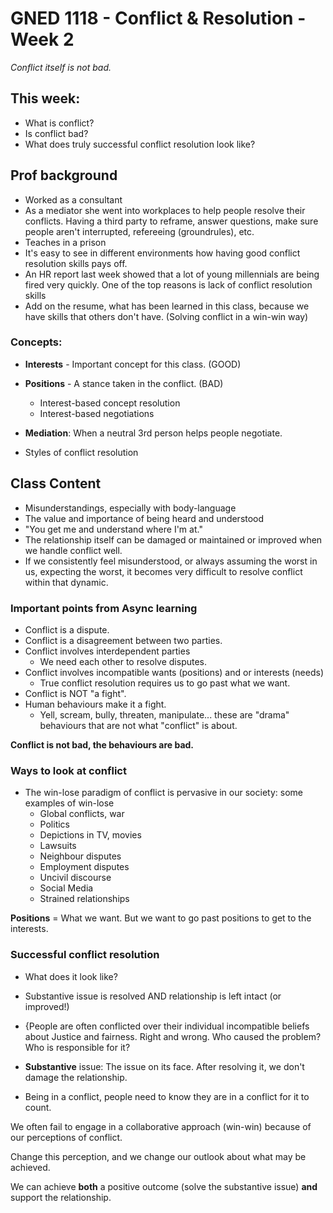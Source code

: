 # GNED 1118 - Conflict & Resolution - Week 2 
_Conflict itself is not bad._

## This week:
- What is conflict?
- Is conflict bad?
- What does truly successful conflict resolution look like? 

## Prof background
- Worked as a consultant
- As a mediator she went into workplaces to help people resolve their conflicts. Having a third party to reframe, answer questions, make sure people aren't interrupted, refereeing (groundrules), etc. 
- Teaches in a prison
- It's easy to see in different environments how having good conflict resolution skills pays off.
- An HR report last week showed that a lot of young millennials are being fired very quickly. One of the top reasons is lack of conflict resolution skills
- Add on the resume, what has been learned in this class, because we have skills that others don't have. (Solving conflict in a win-win way)

### Concepts:
- **Interests** - Important concept for this class. (GOOD)
- **Positions** - A stance taken in the conflict. (BAD)

  * Interest-based concept resolution 
  * Interest-based negotiations

- **Mediation**: When a neutral 3rd person helps people negotiate.
- Styles of conflict resolution


## Class Content
- Misunderstandings, especially with body-language
- The value and importance of being heard and understood
- "You get me and understand where I'm at."
- The relationship itself can be damaged or maintained or improved when we handle conflict well. 
- If we consistently feel misunderstood, or always assuming the worst in us, expecting the worst, it becomes very difficult to resolve conflict within that dynamic. 

### Important points from Async learning
- Conflict is a dispute.
- Conflict is a disagreement between two parties. 
- Conflict involves interdependent parties
  - We need each other to resolve disputes.
- Conflict involves incompatible wants (positions) and or interests (needs)
  - True conflict resolution requires us to go past what we want.
- Conflict is NOT "a fight".
- Human behaviours make it a fight.
  - Yell, scream, bully, threaten, manipulate... these are "drama" behaviours that are not what "conflict" is about.

**Conflict is not bad, the behaviours are bad.**

### Ways to look at conflict
- The win-lose paradigm of conflict is pervasive in our society: some examples of win-lose
  - Global conflicts, war
  - Politics
  - Depictions in TV, movies
  - Lawsuits
  - Neighbour disputes
  - Employment disputes
  - Uncivil discourse
  - Social Media
  - Strained relationships

**Positions** = What we want. But we want to go past positions to get to the interests. 

### Successful conflict resolution
- What does it look like? 
- Substantive issue is resolved AND relationship is left intact (or improved!)
- {People are often conflicted over their individual incompatible beliefs about Justice and fairness. Right and wrong. Who caused the problem? Who is responsible for it?

- **Substantive** issue: The issue on its face. After resolving it, we don't damage the relationship.
- Being in a conflict, people need to know they are in a conflict for it to count.

We often fail to engage in a collaborative approach (win-win) because of our perceptions of conflict. 

Change this perception, and we change our outlook about what may be achieved. 

We can achieve **both** a positive outcome (solve the substantive issue) **and** support the relationship.